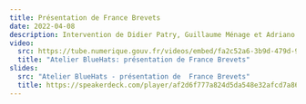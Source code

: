 ```yaml
---
title: Présentation de France Brevets
date: 2022-04-08
description: Intervention de Didier Patry, Guillaume Ménage et Adriano Spatola de <a href="https://www.francebrevets.com/" target="_blank">France Brevets</a>
video:
  src: https://tube.numerique.gouv.fr/videos/embed/fa2c52a6-3b9d-479d-9b31-c8edfe3b3c73
  title: "Atelier BlueHats: présentation de France Brevets"
slides:
  src: "Atelier BlueHats - présentation de  France Brevets"
  title: https://speakerdeck.com/player/af2d6f777a824d5da548e32afcd7a862
---
```


